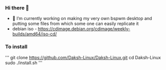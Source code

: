 ### Hi there 👋
- 🔭 I’m currently working on making my very own bspwm desktop and putting some files from which some one can easily replicate it
- debian iso - https://cdimage.debian.org/cdimage/weekly-builds/amd64/iso-cd/
### To install
'''
git clone https://github.com/Daksh-Linux/Daksh-Linux.git
cd Daksh-Linux
sudo ./install.sh
'''
